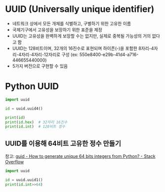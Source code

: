 # UUID (Universally unique identifier)
- 네트워크 상에서 모든 개체를 식별하고, 구별하기 위한 고유한 이름
- 국제기구에서 고유성을 보장하기 위한 표준을 제정
- UUID는 고유성을 완벽하게 보장할 수는 없지만, 실제로 중복될 가능성의 거의 없다고 함
- UUID는 128비트이며, 32개의 16진수로 표현되며 하이픈(-)을 포함한 8자리-4자리-4자리-4자리-12자리로 구성 (ex: 550e8400-e29b-41d4-a716-446655440000)
- 5가지 버전으로 구현할 수 있음

# Python UUID
```python
import uuid

id = uuid.uuid4()

print(id)
print(id.hex)  # 32자리 16진수 
print(id.int)  # 128비트 정수
```

## UUID를 이용해 64비트 고유한 정수 만들기
참고: [guid - How to generate unique 64 bits integers from Python? - Stack Overflow](https://stackoverflow.com/a/3530326)
```python
import uuid

id = uuid.uuid1()
print(id.int>>64)
```

